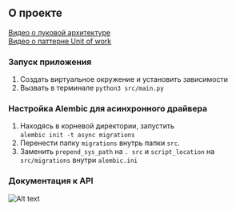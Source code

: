 ## О проекте
[Видео о луковой архитектуре](https://www.youtube.com/watch?v=8Im74b55vFc)  
[Видео о паттерне Unit of work](https://www.youtube.com/watch?v=TaYg23VkCRI)


### Запуск приложения
1. Создать виртуальное окружение и установить зависимости
2. Вызвать в терминале `python3 src/main.py`

### Настройка Alembic для асинхронного драйвера
1. Находясь в корневой директории, запустить  
`alembic init -t async migrations`
2. Перенести папку `migrations` внутрь папки `src`.
3. Заменить `prepend_sys_path` на `. src` и `script_location` на `src/migrations` внутри `alembic.ini`


### Документация к API
![Alt text](docs/github/openapi.png)
